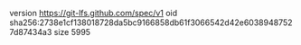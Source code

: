 version https://git-lfs.github.com/spec/v1
oid sha256:2738e1cf138018728da5bc9166858db61f3066542d42e60389487527d87434a3
size 5995
